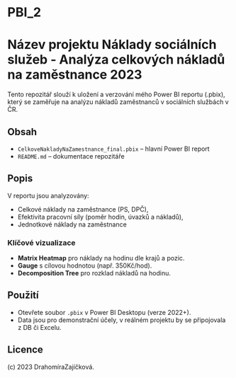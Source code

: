 # PBI_2
# Název projektu Náklady sociálních služeb - Analýza celkových nákladů na zaměstnance 2023

Tento repozitář slouží k uložení a verzování mého Power BI reportu (.pbix), 
který se zaměřuje na analýzu nákladů zaměstnanců v sociálních službách v ČR.

## Obsah
- `CelkoveNakladyNaZamestnance_final.pbix` – hlavní Power BI report
- `README.md` – dokumentace repozitáře

## Popis
V reportu jsou analyzovány:
- Celkové náklady na zaměstnance (PS, DPČ),
- Efektivita pracovní síly (poměr hodin, úvazků a nákladů),
- Jednotkové náklady na zaměstnance

### Klíčové vizualizace
- **Matrix Heatmap** pro náklady na hodinu dle krajů a pozic.
- **Gauge** s cílovou hodnotou (např.  350Kč/hod).
- **Decomposition Tree** pro rozklad nákladů na hodinu.

## Použití
- Otevřete soubor `.pbix` v Power BI Desktopu (verze 2022+).
- Data jsou pro demonstrační účely, v reálném projektu by se připojovala z DB či Excelu.

## Licence
(c) 2023 DrahomíraZajíčková. 
